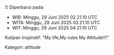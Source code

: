 ⏰ Diperbarui pada:
- WIB: Minggu, 29 Juni 2025 02.21.10 UTC
- WITA: Minggu, 29 Juni 2025 03.21.10 UTC
- WIT: Minggu, 29 Juni 2025 04.21.10 UTC

Kutipan Inspiratif:
"My life,My rules My Attitude!!!"


Kategori: attitude

